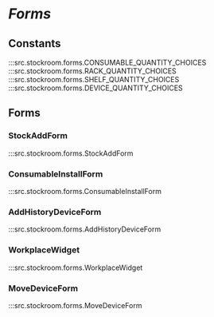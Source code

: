 # ***Forms***

## Constants
:::src.stockroom.forms.CONSUMABLE_QUANTITY_CHOICES
:::src.stockroom.forms.RACK_QUANTITY_CHOICES
:::src.stockroom.forms.SHELF_QUANTITY_CHOICES
:::src.stockroom.forms.DEVICE_QUANTITY_CHOICES


## Forms

### StockAddForm
:::src.stockroom.forms.StockAddForm

### ConsumableInstallForm
:::src.stockroom.forms.ConsumableInstallForm

### AddHistoryDeviceForm
:::src.stockroom.forms.AddHistoryDeviceForm

### WorkplaceWidget
:::src.stockroom.forms.WorkplaceWidget

### MoveDeviceForm
:::src.stockroom.forms.MoveDeviceForm